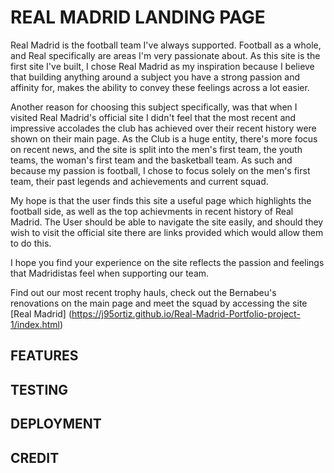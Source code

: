 # REAL MADRID LANDING PAGE

Real Madrid is the football team I've always supported. Football as a whole, and Real specifically are areas I'm very passionate about. As this site is the first site I've built, I chose Real Madrid as my inspiration because I believe that building anything around a subject you have a strong passion and affinity for, makes the ability to convey these feelings across a lot easier.

Another reason for choosing this subject specifically, was that when I visited Real Madrid's official site I didn't feel that the most recent and impressive accolades the club has achieved over their recent history were shown on their main page. As the Club is a huge entity, there's more focus on recent news, and the site is split into the men's first team, the youth teams, the woman's first team and the basketball team. As such and because my passion is football, I chose to focus solely on the men's first team, their past legends and achievements and current squad. 

My hope is that the user finds this site a useful page which highlights the football side, as well as the top achievments in recent history of Real Madrid. The User should be able to navigate the site easily, and should they wish to visit the official site there are links provided which would allow them to do this.

I hope you find your experience on the site reflects the passion and feelings that Madridistas feel when supporting our team.

Find out our most recent trophy hauls, check out the Bernabeu's renovations on the main page and meet the squad by accessing the site [Real Madrid] (https://j95ortiz.github.io/Real-Madrid-Portfolio-project-1/index.html)

## FEATURES

## TESTING

## DEPLOYMENT

## CREDIT


